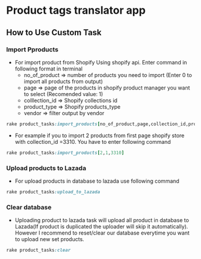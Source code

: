 
# Product tags translator app

## How to Use Custom Task

### Import Pproducts

 - For import product from Shopify Using shopify api. Enter command in following format in terminal
 	- no_of_product =>  number of products you need to import (Enter 0 to import all products from output)
 	- page => page of the products in shopify product manager you want to select (Recomended value: 1) 
 	- colllection_id => Shopify collections id
 	- product_type => Shopify products_type 
 	- vendor => filter output by vendor

```ruby
rake product_tasks:import_products[no_of_product,page,collection_id,product_type,vendor]
```

 - For example if you to import 2 products from first page shopify store with  collection_id =3310. You have to enter following command

```ruby
rake product_tasks:import_products[2,1,3310]
```

### Upload products to Lazada

 - For upload products in database to lazada use following command

 ```ruby
rake product_tasks:upload_to_lazada
```

### Clear database

 - Uploading product to lazada task will upload all product in database to Lazada(If product is duplicated the uploader will skip it automatically). However I recommend to reset/clear our database everytime you want to upload new set products.

 ```ruby
rake product_tasks:clear 
```
